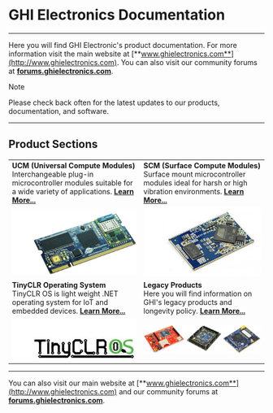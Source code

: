 # GHI Electronics Documentation
---
Here you will find GHI Electronic's product documentation.  For more information visit the main website at [**www.ghielectronics.com**](http://www.ghielectronics.com). You can also visit our community forums at [**forums.ghielectronics.com**](https://forums.ghielectronics.com).

> [!Note]
> Please check back often for the latest updates to our products, documentation, and software.

***

## Product Sections
|  |  |
|---|---|
| **UCM (Universal Compute Modules)** </br> Interchangeable plug-in microcontroller modules suitable for a wide variety of applications. [**Learn More...**](hardware/ucm/intro.md) | **SCM (Surface Compute Modules)** </br> Surface mount microcontroller modules ideal for harsh or high vibration environments. [**Learn More...**](hardware/scm/intro.md) |
| [![uc5550](images/uc5550.jpg)](hardware/ucm/intro.md) | [![G400S](images/g400s.jpg)](hardware/scm/intro.md) |
| **TinyCLR Operating System** </br> TinyCLR OS is light weight .NET operating system for IoT and embedded devices. [**Learn More...**](software/tinyclr/intro.md) | **Legacy Products** </br> Here you will find information on GHI's legacy products and longevity policy. [**Learn More...**](hardware/legacy/intro.md) |
| [![tinyCLR](images/tinyclrlogo.jpg)](software/tinyclr/intro.md) | [![legacy](images/legacy-noborder.jpg)](hardware/legacy/intro.md) |

***

You can also visit our main website at [**www.ghielectronics.com**](http://www.ghielectronics.com) and our community forums at [**forums.ghielectronics.com**](https://forums.ghielectronics.com/).

